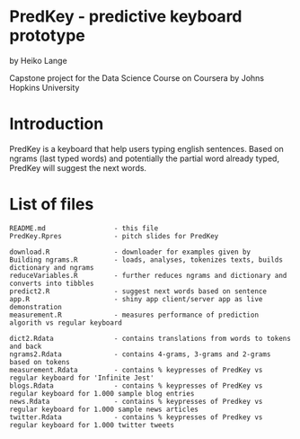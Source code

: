 # PredKey - predictive keyboard prototype

by Heiko Lange

Capstone project for the Data Science Course on Coursera
by Johns Hopkins University

# Introduction

PredKey is a keyboard that help users typing english sentences.
Based on ngrams (last typed words) and potentially the partial
word already typed, PredKey will suggest the next words.

# List of files
```
README.md                 - this file
PredKey.Rpres             - pitch slides for PredKey

download.R                - downloader for examples given by
Building ngrams.R         - loads, analyses, tokenizes texts, builds dictionary and ngrams
reduceVariables.R         - further reduces ngrams and dictionary and converts into tibbles
predict2.R                - suggest next words based on sentence
app.R                     - shiny app client/server app as live demonstration
measurement.R             - measures performance of prediction algorith vs regular keyboard

dict2.Rdata               - contains translations from words to tokens and back
ngrams2.Rdata             - contains 4-grams, 3-grams and 2-grams based on tokens
measurement.Rdata         - contains % keypresses of PredKey vs regular keyboard for 'Infinite Jest'
blogs.Rdata               - contains % keypresses of PredKey vs regular keyboard for 1.000 sample blog entries
news.Rdata                - contains % keypresses of Predkey vs regular keyboard for 1.000 sample news articles
twitter.Rdata             - contains % keypresses of Predkey vs regular keyboard for 1.000 twitter tweets
```

